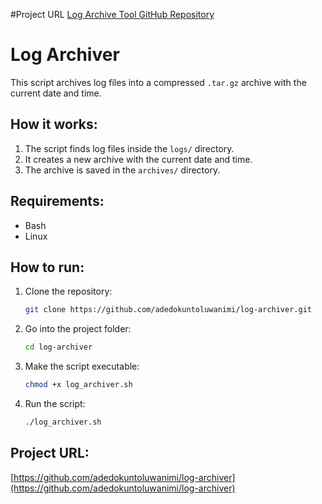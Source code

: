 #Project URL
[Log Archive Tool GitHub Repository](https://github.com/adedokuntoluwanimi/New_Project_Log_Archive_Tool)
# Log Archiver

This script archives log files into a compressed `.tar.gz` archive with the current date and time.

## How it works:
1. The script finds log files inside the `logs/` directory.
2. It creates a new archive with the current date and time.
3. The archive is saved in the `archives/` directory.

## Requirements:
- Bash
- Linux

## How to run:
1. Clone the repository:
    ```bash
    git clone https://github.com/adedokuntoluwanimi/log-archiver.git
    ```
2. Go into the project folder:
    ```bash
    cd log-archiver
    ```
3. Make the script executable:
    ```bash
    chmod +x log_archiver.sh
    ```
4. Run the script:
    ```bash
    ./log_archiver.sh
    ```

## Project URL:
[https://github.com/adedokuntoluwanimi/log-archiver](https://github.com/adedokuntoluwanimi/log-archiver)

